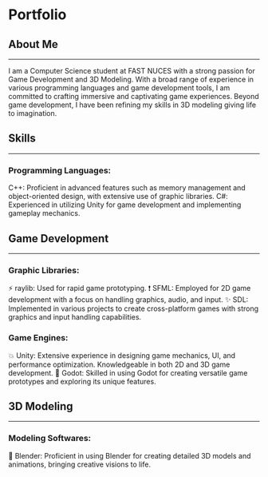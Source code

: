 # Portfolio

## About Me
------------------------------------------------------------------------------------------------------------------------------------------------------------
I am a Computer Science student at FAST NUCES with a strong passion for Game Development and 3D Modeling. With a broad range of experience in various 
programming languages and game development tools, I am committed to crafting immersive and captivating game experiences. Beyond game development, I have 
been refining my skills in 3D modeling giving life to imagination.

## Skills
------------------------------------------------------------------------------------------------------------------------------------------------------------

### Programming Languages:
C++: Proficient in advanced features such as memory management and object-oriented design, with extensive use of graphic libraries.
C#: Experienced in utilizing Unity for game development and implementing gameplay mechanics.

## Game Development
------------------------------------------------------------------------------------------------------------------------------------------------------------

### Graphic Libraries:
⚡ raylib: Used for rapid game prototyping.
❗ SFML: Employed for 2D game development with a focus on handling graphics, audio, and input.
✨ SDL: Implemented in various projects to create cross-platform games with strong graphics and input handling capabilities.

### Game Engines:
💥 Unity: Extensive experience in designing game mechanics, UI, and performance optimization. Knowledgeable in both 2D and 3D game development.
🤖 Godot: Skilled in using Godot for creating versatile game prototypes and exploring its unique features.

## 3D Modeling
------------------------------------------------------------------------------------------------------------------------------------------------------------
### Modeling Softwares:
🎨 Blender: Proficient in using Blender for creating detailed 3D models and animations, bringing creative visions to life.
